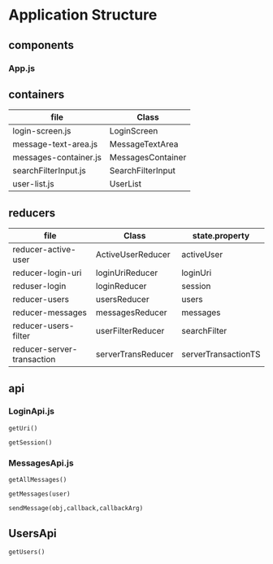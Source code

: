 # Application Structure

## components
### App.js
## containers
file | Class
---- | -----
login-screen.js | LoginScreen
message-text-area.js | MessageTextArea
messages-container.js | MessagesContainer
searchFilterInput.js | SearchFilterInput
user-list.js | UserList

## reducers

file | Class | state.property
---- | ----- | --------------
reducer-active-user | ActiveUserReducer | activeUser
reducer-login-uri | loginUriReducer | loginUri
reduser-login | loginReducer | session
reducer-users | usersReducer | users
reducer-messages | messagesReducer | messages
reducer-users-filter | userFilterReducer | searchFilter
reducer-server-transaction | serverTransReducer | serverTransactionTS


## api

### LoginApi.js
    getUri()

    getSession()

### MessagesApi.js
    getAllMessages()

    getMessages(user)

    sendMessage(obj,callback,callbackArg)

## UsersApi
    getUsers()
